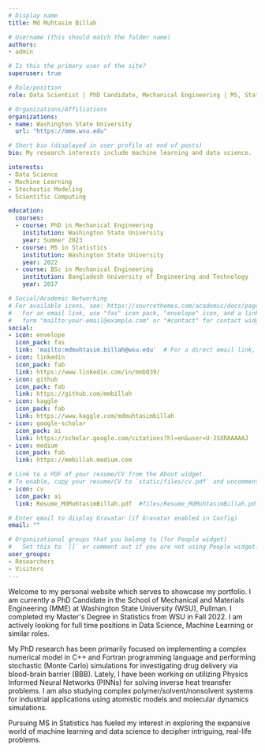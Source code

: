 ```yaml
---
# Display name
title: Md Muhtasim Billah

# Username (this should match the folder name)
authors:
- admin

# Is this the primary user of the site?
superuser: true

# Role/position
role: Data Scientist | PhD Candidate, Mechanical Engineering | MS, Statistics

# Organizations/Affiliations
organizations:
- name: Washington State University
  url: "https://mme.wsu.edu"

# Short bio (displayed in user profile at end of posts)
bio: My research interests include machine learning and data science.

interests:
- Data Science
- Machine Learning
- Stochastic Modeling
- Scientific Computing

education:
  courses:
  - course: PhD in Mechanical Engineering
    institution: Washington State University
    year: Summer 2023
  - course: MS in Statistics
    institution: Washington State University 
    year: 2022
  - course: BSc in Mechanical Engineering
    institution: Bangladesh University of Engineering and Technology
    year: 2017

# Social/Academic Networking
# For available icons, see: https://sourcethemes.com/academic/docs/page-builder/#icons
#   For an email link, use "fas" icon pack, "envelope" icon, and a link in the
#   form "mailto:your-email@example.com" or "#contact" for contact widget.
social:
- icon: envelope
  icon_pack: fas
  link: 'mailto:mdmuhtasim.billah@wsu.edu'  # For a direct email link, use "mailto:test@example.org".
- icon: linkedin
  icon_pack: fab
  link: https://www.linkedin.com/in/mmb039/
- icon: github
  icon_pack: fab
  link: https://github.com/mmbillah 
- icon: kaggle
  icon_pack: fab
  link: https://www.kaggle.com/mdmuhtasimbillah  
- icon: google-scholar
  icon_pack: ai
  link: https://scholar.google.com/citations?hl=en&user=U-JSXRAAAAAJ
- icon: medium
  icon_pack: fab
  link: https://mmbillah.medium.com

# Link to a PDF of your resume/CV from the About widget.
# To enable, copy your resume/CV to `static/files/cv.pdf` and uncomment the lines below.
- icon: cv
  icon_pack: ai
  link: Resume_MdMuhtasimBillah.pdf  #files/Resume_MdMuhtasimBillah.pdf

# Enter email to display Gravatar (if Gravatar enabled in Config)
email: ""

# Organizational groups that you belong to (for People widget)
#   Set this to `[]` or comment out if you are not using People widget.
user_groups:
- Researchers
- Visitors
---
```


Welcome to my personal website which serves to showcase my portfolio. I am currently a PhD Candidate in the School of Mechanical and Materials Engineering (MME) at Washington State University (WSU), Pullman. I completed my Master's Degree in Statistics from WSU in Fall 2022. I am actively looking for full time positions in Data Science, Machine Learning or similar roles.

My PhD research has been primarily focused on implementing a complex numerical model in C++ and Fortran programming language and performing stochastic (Monte Carlo) simulations for investigating drug delivery via blood-brain barrier (BBB). Lately, I have been working on utilizing Physics Informed Neural Networks (PINNs) for solving inverse heat treansfer problems. I am also studying complex polymer/solvent/nonsolvent systems for industrial applications using atomistic models and molecular dynamics simulations.

Pursuing MS in Statistics has fueled my interest in exploring the expansive world of machine learning and data science to decipher intriguing, real-life problems.
